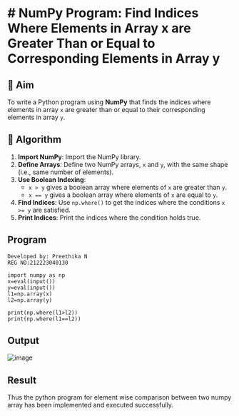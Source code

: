 # # NumPy Program: Find Indices Where Elements in Array x are Greater Than or Equal to Corresponding Elements in Array y

## 🎯 Aim
To write a Python program using **NumPy** that finds the indices where elements in array `x` are greater than or equal to their corresponding elements in array `y`.

## 🧠 Algorithm
1. **Import NumPy**: Import the NumPy library.
2. **Define Arrays**: Define two NumPy arrays, `x` and `y`, with the same shape (i.e., same number of elements).
3. **Use Boolean Indexing**: 
   - `x > y` gives a boolean array where elements of `x` are greater than `y`.
   - `x == y` gives a boolean array where elements of `x` are equal to `y`.
4. **Find Indices**: Use `np.where()` to get the indices where the conditions `x >= y` are satisfied.
5. **Print Indices**: Print the indices where the condition holds true.

##  Program
```
Developed by: Preethika N
REG NO:212223040130
```
```
import numpy as np
x=eval(input())
y=eval(input())
l1=np.array(x)
l2=np.array(y) 
     
print(np.where(l1>l2)) 
print(np.where(l1==l2)) 
```

## Output
![image](https://github.com/user-attachments/assets/134e7674-84b7-4d72-8d73-3ec8a4c55b8e)

## Result
Thus the python program for element wise comparison between two numpy array has been implemented and executed successfully.
